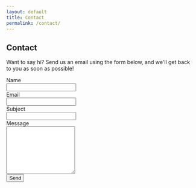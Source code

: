 ```yaml
---
layout: default
title: Contact
permalink: /contact/
---
```

## Contact
Want to say hi? Send us an email using the form below, and we'll get back to you as soon as possible!

<div class="row">
  <div class="col-xs-12 col-lg-9">
    <form action="https://formspree.io/info@thinkux.ca" method="POST">
      <div class="form-group row">
        <label for="name" class="col-sm-2 col-form-label col-form-label-lg">Name</label>
        <div class="col-sm-10">
          <input type="text" class="form-control" name="name" required>
        </div>
      </div>
      <div class="form-group row">
        <label for="_replyto" class="col-sm-2 col-form-label col-form-label-lg">Email</label>
        <div class="col-sm-10">
          <input type="email" class="form-control" name="_replyto" required>
        </div>
      </div>
      <div class="form-group row">
        <label for="_subject" class="col-sm-2 col-form-label col-form-label-lg">Subject</label>
        <div class="col-sm-10">
          <input type="text" class="form-control" name="_subject" required>
        </div>
      </div>
      <div class="form-group row">
        <label for="_message" class="col-sm-2 col-form-label col-form-label-lg">Message</label>
        <div class="col-sm-10">
          <textarea rows="8" name="_message" class="form-control"></textarea>
        </div>
       </div>
      <div class="form-group row">
        <div class="col-sm-10 col-sm-offset-2">
          <input type="submit" class="btn btn-lg" value="Send">
        </div>
      </div>
    </form>
  </div>
</div>
